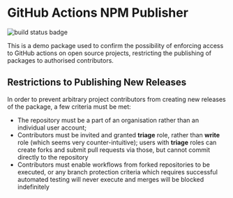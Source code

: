 # GitHub Actions NPM Publisher

![build status badge](https://github.com/urma/github-actions-publishing/workflows/Node%20CI/badge.svg)

This is a demo package used to confirm the possibility of enforcing
access to GitHub actions on open source projects, restricting the
publishing of packages to authorised contributors.

## Restrictions to Publishing New Releases

In order to prevent arbitrary project contributors from creating new releases of the package, a few
criteria must be met:

* The repository must be a part of an organisation rather than an individual user account;
* Contributors must be invited and granted **triage** role, rather than **write** role
(which seems very counter-intuitive); users with **triage** roles can create forks and
submit pull requests via those, but cannot commit directly to the repository
* Contributors must enable workflows from forked repositories to be executed, or any branch
protection criteria which requires successful automated testing will never execute and
merges will be blocked indefinitely
